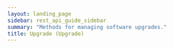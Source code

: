 ```yaml
---
layout: landing_page
sidebar: rest_api_guide_sidebar
summary: "Methods for managing software upgrades."
title: Upgrade (Upgrade)
---
```

